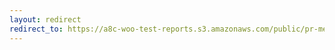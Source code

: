 ```yaml
---
layout: redirect
redirect_to: https://a8c-woo-test-reports.s3.amazonaws.com/public/pr-merge/41409/e2e/index.html
---
```

